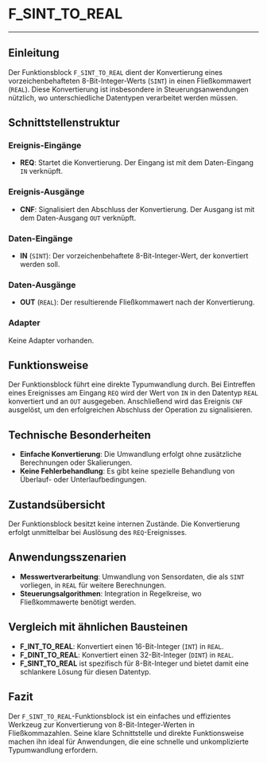 # F_SINT_TO_REAL

* * * * * * * * * *
## Einleitung
Der Funktionsblock `F_SINT_TO_REAL` dient der Konvertierung eines vorzeichenbehafteten 8-Bit-Integer-Werts (`SINT`) in einen Fließkommawert (`REAL`). Diese Konvertierung ist insbesondere in Steuerungsanwendungen nützlich, wo unterschiedliche Datentypen verarbeitet werden müssen.

## Schnittstellenstruktur

### **Ereignis-Eingänge**
- **REQ**: Startet die Konvertierung. Der Eingang ist mit dem Daten-Eingang `IN` verknüpft.

### **Ereignis-Ausgänge**
- **CNF**: Signalisiert den Abschluss der Konvertierung. Der Ausgang ist mit dem Daten-Ausgang `OUT` verknüpft.

### **Daten-Eingänge**
- **IN** (`SINT`): Der vorzeichenbehaftete 8-Bit-Integer-Wert, der konvertiert werden soll.

### **Daten-Ausgänge**
- **OUT** (`REAL`): Der resultierende Fließkommawert nach der Konvertierung.

### **Adapter**
Keine Adapter vorhanden.

## Funktionsweise
Der Funktionsblock führt eine direkte Typumwandlung durch. Bei Eintreffen eines Ereignisses am Eingang `REQ` wird der Wert von `IN` in den Datentyp `REAL` konvertiert und an `OUT` ausgegeben. Anschließend wird das Ereignis `CNF` ausgelöst, um den erfolgreichen Abschluss der Operation zu signalisieren.

## Technische Besonderheiten
- **Einfache Konvertierung**: Die Umwandlung erfolgt ohne zusätzliche Berechnungen oder Skalierungen.
- **Keine Fehlerbehandlung**: Es gibt keine spezielle Behandlung von Überlauf- oder Unterlaufbedingungen.

## Zustandsübersicht
Der Funktionsblock besitzt keine internen Zustände. Die Konvertierung erfolgt unmittelbar bei Auslösung des `REQ`-Ereignisses.

## Anwendungsszenarien
- **Messwertverarbeitung**: Umwandlung von Sensordaten, die als `SINT` vorliegen, in `REAL` für weitere Berechnungen.
- **Steuerungsalgorithmen**: Integration in Regelkreise, wo Fließkommawerte benötigt werden.

## Vergleich mit ähnlichen Bausteinen
- **F_INT_TO_REAL**: Konvertiert einen 16-Bit-Integer (`INT`) in `REAL`.
- **F_DINT_TO_REAL**: Konvertiert einen 32-Bit-Integer (`DINT`) in `REAL`.
- **F_SINT_TO_REAL** ist spezifisch für 8-Bit-Integer und bietet damit eine schlankere Lösung für diesen Datentyp.

## Fazit
Der `F_SINT_TO_REAL`-Funktionsblock ist ein einfaches und effizientes Werkzeug zur Konvertierung von 8-Bit-Integer-Werten in Fließkommazahlen. Seine klare Schnittstelle und direkte Funktionsweise machen ihn ideal für Anwendungen, die eine schnelle und unkomplizierte Typumwandlung erfordern.